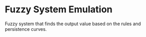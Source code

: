 # Fuzzy System Emulation
Fuzzy system that finds the output value based on the rules and persistence curves.

